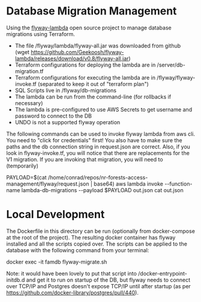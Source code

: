 # Database Migration Management
Using the [flyway-lambda](https://github.com/Geekoosh/flyway-lambda) open source project to manage database migrations using Terraform.

* The file /flyway/lambda/flyway-all.jar was downloaded from github (wget https://github.com/Geekoosh/flyway-lambda/releases/download/v0.8/flyway-all.jar)
* Terraform configurations for deploying the lambda are in /server/db-migration.tf
* Terraform configurations for executing the lambda are in /flyway/flyway-invoke.tf (separated to keep it out of "terraform plan")
* SQL Scripts live in /flyway/db-migrations
* The lambda can be run from the command-line (for rollbacks if necessary)
* The lambda is pre-configured to use AWS Secrets to get username and password to connect to the DB
* UNDO is not a supported flyway operation

The following commands can be used to invoke flyway lambda from aws cli. You need to "click for credentials" first!
You also have to make sure the paths and the db connection string in request.json are correct.
Also, if you look in flyway-invoke.tf, you will notice that there are replacements for the V1 migration. If you are invoking that migration, you will need to (temporarily)

PAYLOAD=$(cat /home/conrad/repos/nr-forests-access-management/flyway/request.json | base64)
aws lambda invoke --function-name lambda-db-migrations --payload $PAYLOAD out.json
cat out.json

# Local Development

The Dockerfile in this directory can be run (optionally from docker-compose at the root of the project). The resulting docker container has flyway installed and all the scripts copied over. The scripts can be applied to the database with the following command from your terminal:

docker exec -it famdb flyway-migrate.sh

Note: it would have been lovely to put that script into /docker-entrypoint-initdb.d and get it to run on startup of the DB, but flyway needs to connect over TCP/IP and Postgres doesn't expose TCP/IP until after startup (as per https://github.com/docker-library/postgres/pull/440). 